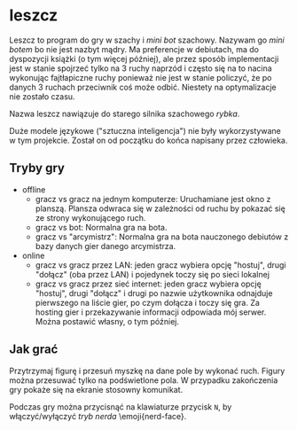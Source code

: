 # leszcz

Leszcz to program do gry w szachy i *mini bot* szachowy. Nazywam go *mini botem*
bo nie jest nazbyt mądry. Ma preferencje w debiutach, ma do dyspozycji książki (o tym więcej później),
ale przez sposób implementacji jest w stanie spojrzeć tylko na 3 ruchy naprzód i często się na to nacina
wykonując fajtłapiczne ruchy ponieważ nie jest w stanie policzyć, że po danych 3 ruchach przeciwnik coś może odbić.
Niestety na optymalizacje nie zostało czasu.

Nazwa leszcz nawiązuje do starego silnika szachowego *rybka*.

Duże modele językowe ("sztuczna inteligencja") nie były wykorzystywane w tym projekcie. Został on od początku do końca napisany przez człowieka.

## Tryby gry

- offline
  * gracz vs gracz na jednym komputerze: Uruchamiane jest okno z planszą. Plansza odwraca się w zależności od ruchu by pokazać się ze strony wykonującego ruch.
  * gracz vs bot: Normalna gra na bota.
  * gracz vs "arcymistrz": Normalna gra na bota nauczonego debiutów z bazy danych gier danego arcymistrza.
- online
  * gracz vs gracz przez LAN: jeden gracz wybiera opcję "hostuj", drugi "dołącz" (oba przez LAN) i pojedynek toczy się po sieci lokalnej
  * gracz vs gracz przez sieć internet: jeden gracz wybiera opcję "hostuj", drugi "dołącz" i drugi po nazwie użytkownika odnajduje pierwszego na liście
    gier, po czym dołącza i toczy się gra. Za hosting gier i przekazywanie informacji odpowiada mój serwer. Można postawić własny, o tym później.
    
## Jak grać

Przytrzymaj figurę i przesuń myszkę na dane pole by wykonać ruch. Figury można przesuwać tylko na podświetlone pola.
W przypadku zakończenia gry pokaże się na ekranie stosowny komunikat.

Podczas gry można przycisnąć na klawiaturze przycisk `N`, by włączyć/wyłączyć *tryb nerda* \emoji{nerd-face}.
